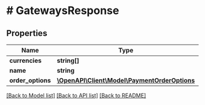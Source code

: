 # # GatewaysResponse

## Properties

Name | Type | Description | Notes
------------ | ------------- | ------------- | -------------
**currencies** | **string[]** |  | [optional]
**name** | **string** |  | [optional]
**order_options** | [**\OpenAPI\Client\Model\PaymentOrderOptions**](PaymentOrderOptions.md) |  | [optional]

[[Back to Model list]](../../README.md#models) [[Back to API list]](../../README.md#endpoints) [[Back to README]](../../README.md)

